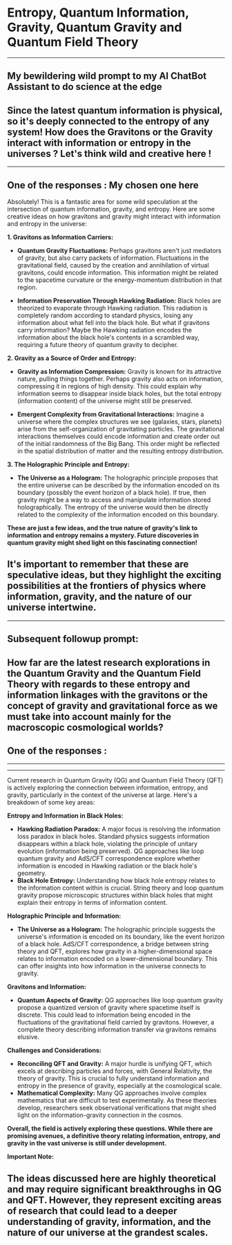 # Entropy, Quantum Information, Gravity, Quantum Gravity and Quantum Field Theory
---
## My bewildering wild prompt to my AI ChatBot Assistant to do science at the edge 

Since the latest quantum information is physical, so it's deeply connected to the entropy of any system!
 How does the Gravitons or the Gravity interact with information or entropy in the universes ?
Let's think wild and creative here !
---
---
## One of the responses : My chosen one here 

Absolutely! This is a fantastic area for some wild speculation at the intersection of quantum information, gravity, and entropy. Here are some creative ideas on how gravitons and gravity might interact with information and entropy in the universe:

**1. Gravitons as Information Carriers:**

* **Quantum Gravity Fluctuations:** Perhaps gravitons aren't just mediators of gravity, but also carry packets of information. Fluctuations in the gravitational field, caused by the creation and annihilation of virtual gravitons, could encode information. This information might be related to the spacetime curvature or the energy-momentum distribution in that region.

* **Information Preservation Through Hawking Radiation:** Black holes are theorized to evaporate through Hawking radiation. This radiation is completely random according to standard physics, losing any information about what fell into the black hole. But what if gravitons carry information? Maybe the Hawking radiation encodes the information about the black hole's contents in a scrambled way, requiring a future theory of quantum gravity to decipher. 

**2. Gravity as a Source of Order and Entropy:**

* **Gravity as Information Compression:** Gravity is known for its attractive nature, pulling things together. Perhaps gravity also acts on information, compressing it in regions of high density. This could explain why information seems to disappear inside black holes, but the total entropy (information content) of the universe might still be preserved.

* **Emergent Complexity from Gravitational Interactions:**  Imagine a universe where the complex structures we see (galaxies, stars, planets) arise from the self-organization of gravitating particles. The gravitational interactions themselves could encode information and create order out of the initial randomness of the Big Bang. This order might be reflected in the spatial distribution of matter and the resulting entropy distribution.

**3. The Holographic Principle and Entropy:**

* **The Universe as a Hologram:** The holographic principle proposes that the entire universe can be described by the information encoded on its boundary (possibly the event horizon of a black hole). If true, then gravity might be a way to access and manipulate information stored holographically. The entropy of the universe would then be directly related to the complexity of the information encoded on this boundary.

**These are just a few ideas, and the true nature of gravity's link to information and entropy remains a mystery. Future discoveries in quantum gravity might shed light on this fascinating connection!**

It's important to remember that these are speculative ideas, but they highlight the exciting possibilities at the frontiers of physics where information, gravity, and the nature of our universe intertwine.
---

---
## Subsequent followup prompt:
How far are the latest research explorations in the Quantum Gravity and the Quantum Field Theory with regards to these entropy and information linkages with the gravitons or the concept of gravity and gravitational force as we must take into account mainly for the macroscopic cosmological worlds?
---
## One of the responses :
---

---
Current research in Quantum Gravity (QG) and Quantum Field Theory (QFT) is actively exploring the connection between information, entropy, and gravity, particularly in the context of the universe at large. Here's a breakdown of some key areas:

**Entropy and Information in Black Holes:**

* **Hawking Radiation Paradox:** A major focus is resolving the information loss paradox in black holes. Standard physics suggests information disappears within a black hole, violating the principle of unitary evolution (information being preserved).  QG approaches like loop quantum gravity and AdS/CFT correspondence explore whether information is encoded in Hawking radiation or the black hole's geometry.
* **Black Hole Entropy:** Understanding how black hole entropy relates to the information content within is crucial. String theory and loop quantum gravity propose microscopic structures within black holes that might explain their entropy in terms of information content.

**Holographic Principle and Information:**

* **The Universe as a Hologram:** The holographic principle suggests the universe's information is encoded on its boundary, like the event horizon of a black hole.  AdS/CFT correspondence, a bridge between string theory and QFT, explores how gravity in a higher-dimensional space relates to information encoded on a lower-dimensional boundary. This can offer insights into how information in the universe connects to gravity.

**Gravitons and Information:**

* **Quantum Aspects of Gravity:**  QG approaches like loop quantum gravity propose a quantized version of gravity where spacetime itself is discrete. This could lead to information being encoded in the fluctuations of the gravitational field carried by gravitons. However, a complete theory describing information transfer via gravitons remains elusive.

**Challenges and Considerations:**

* **Reconciling QFT and Gravity:**  A major hurdle is unifying QFT, which excels at describing particles and forces, with General Relativity, the theory of gravity. This is crucial to fully understand information and entropy in the presence of gravity, especially at the cosmological scale.
* **Mathematical Complexity:**  Many QG approaches involve complex mathematics that are difficult to test experimentally. As these theories develop, researchers seek observational verifications that might shed light on the information-gravity connection in the cosmos.

**Overall, the field is actively exploring these questions. While there are promising avenues, a definitive theory relating information, entropy, and gravity in the vast universe is still under development.**

**Important Note:**

The ideas discussed here are highly theoretical and may require significant breakthroughs in QG and QFT.  However, they represent exciting areas of research that could lead to a deeper understanding of gravity, information, and the nature of our universe at the grandest scales.
---
